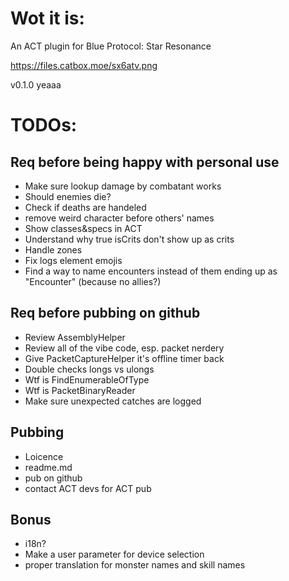 # Wot it is:

An ACT plugin for Blue Protocol: Star Resonance

https://files.catbox.moe/sx6atv.png

v0.1.0 yeaaa

# TODOs:

## Req before being happy with personal use
- Make sure lookup damage by combatant works
- Should enemies die?
- Check if deaths are handeled
- remove weird character before others' names
- Show classes&specs in ACT
- Understand why true isCrits don't show up as crits
- Handle zones
- Fix logs element emojis
- Find a way to name encounters instead of them ending up as "Encounter" (because no allies?)

## Req before pubbing on github
- Review AssemblyHelper
- Review all of the vibe code, esp. packet nerdery
- Give PacketCaptureHelper it's offline timer back
- Double checks longs vs ulongs
- Wtf is FindEnumerableOfType
- Wtf is PacketBinaryReader
- Make sure unexpected catches are logged

## Pubbing
- Loicence
- readme.md
- pub on github
- contact ACT devs for ACT pub

## Bonus
- i18n?
- Make a user parameter for device selection
- proper translation for monster names and skill names
